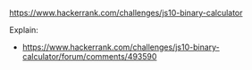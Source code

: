 https://www.hackerrank.com/challenges/js10-binary-calculator

Explain:
- https://www.hackerrank.com/challenges/js10-binary-calculator/forum/comments/493590
